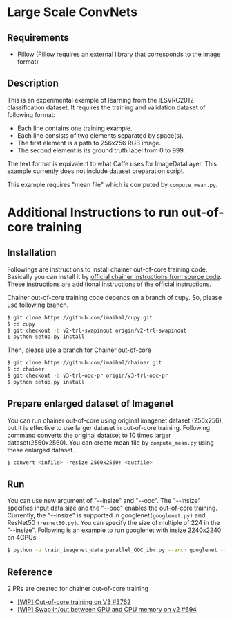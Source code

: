 # Large Scale ConvNets

## Requirements

- Pillow (Pillow requires an external library that corresponds to the image format)

## Description

This is an experimental example of learning from the ILSVRC2012 classification dataset.
It requires the training and validation dataset of following format:

* Each line contains one training example.
* Each line consists of two elements separated by space(s).
* The first element is a path to 256x256 RGB image.
* The second element is its ground truth label from 0 to 999.

The text format is equivalent to what Caffe uses for ImageDataLayer.
This example currently does not include dataset preparation script.

This example requires "mean file" which is computed by `compute_mean.py`.


# Additional Instructions to run out-of-core training

## Installation

Followings are instructions to install chainer out-of-core training code.
Basically you can install it by [official chainer instructions from source code](https://docs.chainer.org/en/stable/install.html#install-chainer-from-source). These instructions are additional instructions of the official instructions.

Chainer out-of-core training code depends on a branch of cupy. So, please use following branch.
```sh
$ git clone https://github.com/imaihal/cupy.git
$ cd cupy
$ git checkout -b v2-trl-swapinout origin/v2-trl-swapinout
$ python setup.py install
```

Then, please use a branch for Chainer out-of-core
```sh
$ git clone https://github.com/imaihal/chainer.git
$ cd chainer
$ git checkout -b v3-trl-ooc-pr origin/v3-trl-ooc-pr
$ python setup.py install
```

## Prepare enlarged dataset of Imagenet
You can run chainer out-of-core using original imagenet dataset (256x256), but it is effective to use larger dataset in out-of-core training. Following command converts the original datatset to 10 times larger dataset(2560x2560). You can create mean file by `compute_mean.py` using these enlarged dataset.

```sh
$ convert <infile> -resize 2560x2560! <outfile>
```

## Run

You can use new argument of "--insize" and "--ooc". The "--insize" specifies input data size and the "--ooc" enables the out-of-core training. Currently, the "--insize" is supported in googlenet`(googlenet.py)` and ResNet50 `(resnet50.py)`. You can specify the size of multiple of 224 in the "--insize".
Following is an example to run googlenet with insize 2240x2240 on 4GPUs.
```sh
$ python -u train_imagenet_data_parallel_OOC_ibm.py --arch googlenet --insize 2240 --batchsize <mini batch size> --iteration <iterations> --gpu 0 1 2 3 --mean <mean file> --loaderjob <num of parallel data loading processes> --val_batchsize <Validation minibatch size> --out <Output directory> --ooc --root <Root directory path of image files> <Path to training image-label list file> <Path to validation image-label list file>
```

## Reference

2 PRs are created for chainer out-of-core training
* [\[WIP\] Out-of-core training on V3 #3762](https://github.com/chainer/chainer/pull/3762)
* [\[WIP\] Swap in/out between GPU and CPU memory on v2 #694](https://github.com/cupy/cupy/pull/694)
